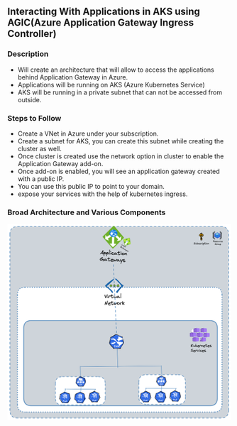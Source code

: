 ## Interacting With Applications in AKS using AGIC(Azure Application Gateway Ingress Controller)

### Description

- Will create an architecture that will allow to access the applications 
  behind Application Gateway in Azure.
- Applications will be running on AKS (Azure Kubernetes Service)
- AKS will be running in a private subnet that can not be accessed from outside.

### Steps to Follow

- Create a VNet in Azure under your subscription.
- Create a subnet for AKS, you can create this subnet while creating the
  cluster as well.
- Once cluster is created use the network option in cluster to enable the
  Application Gateway add-on.
- Once add-on is enabled, you will see an application gateway created with a public IP.
- You can use this public IP to point to your domain.
- expose your services with the help of kubernetes ingress.

### Broad Architecture and Various Components

![](diagram/aks-with-agic.excalidraw.png)
